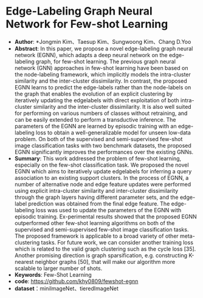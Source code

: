 # Edge-Labeling Graph Neural Network for Few-shot Learning
* **Author**: *Jongmin Kim、Taesup Kim、Sungwoong Kim、Chang D.Yoo
* **Abstract**: In this paper, we propose a novel edge-labeling graph neural network (EGNN), which adapts a deep neural network
  on the edge-labeling graph, for few-shot learning. The previous graph neural network (GNN) approaches in few-shot learning have been based on the node-labeling framework, which implicitly models the intra-cluster similarity and the inter-cluster dissimilarity. In contrast, the proposed EGNN learns to predict the edge-labels rather than the node-labels on the graph that enables the evolution of an explicit clustering by iteratively updating the edgelabels with direct exploitation of both intra-cluster similarity and the inter-cluster dissimilarity. It is also well suited for performing on various numbers of classes without retraining, and can be easily extended to perform a transductive inference. The parameters of the EGNN are learned by episodic training with an edge-labeling loss to obtain a well-generalizable model for unseen low-data problem. On both of the supervised and semi-supervised few-shot image classification tasks with two benchmark datasets, the proposed EGNN significantly improves the performances over the existing GNNs.
* **Summary**: This work addressed the problem of few-shot learning, especially on the few-shot classification task. We proposed the novel EGNN which aims to iteratively update edgelabels for inferring a query association to an existing support clusters. In the process of EGNN, a number of alternative
  node and edge feature updates were performed using explicit intra-cluster similarity and inter-cluster dissimilarity through the graph layers having different parameter sets, and the edge-label prediction was obtained from the final edge feature. The edge-labeling loss was used to update the parameters of the EGNN with episodic training. Ex-perimental results showed that the proposed EGNN outperformed other few-shot learning algorithms on both of the supervised and semi-supervised few-shot image classification tasks. The proposed framework is applicable to a broad variety of other meta-clustering tasks. For future work, we can consider another training loss which is related to the valid graph clustering such as the  cycle loss [35]. Another promising direction is graph sparsification, e.g. constructing K-nearest neighbor graphs [50], that will make our algorithm more scalable to larger number of shots.
* **Keywords**: Few-Shot  Learning
* **code**: https://github.com/khy0809/fewshot-egnn
* **dataset**：miniImageNet、tieredImageNet

